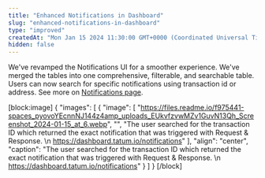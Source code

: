 ```yaml
---
title: "Enhanced Notifications in Dashboard"
slug: "enhanced-notifications-in-dashboard"
type: "improved"
createdAt: "Mon Jan 15 2024 11:30:00 GMT+0000 (Coordinated Universal Time)"
hidden: false
---
```

We've revamped the Notifications UI for a smoother experience. We've merged the tables into one comprehensive, filterable, and searchable table. Users can now search for specific notifications using transaction id or address. See more on [Notifications page](https://dashboard.tatum.io/notifications).

[block:image]
{
  "images": [
    {
      "image": [
        "https://files.readme.io/f975441-spaces_pyovoYEcnnNJ144z4amp_uploads_EUkvfzvwMZv1GuvN13Qh_Screenshot_2024-01-15_at_6.webp",
        "",
        "The user searched for the transaction ID which returned the exact notification that was triggered with Request & Response.  \n <https://dashboard.tatum.io/notifications>"
      ],
      "align": "center",
      "caption": "The user searched for the transaction ID which returned the exact notification that was triggered with Request & Response.  \n <https://dashboard.tatum.io/notifications>"
    }
  ]
}
[/block]